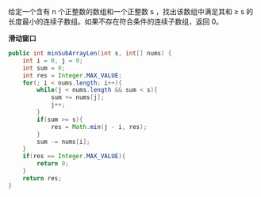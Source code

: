 给定一个含有 n 个正整数的数组和一个正整数 s ，找出该数组中满足其和 ≥ s 的长度最小的连续子数组。如果不存在符合条件的连续子数组，返回 0。


**滑动窗口**

```Java
public int minSubArrayLen(int s, int[] nums) {
    int i = 0, j = 0;
    int sum = 0;
    int res = Integer.MAX_VALUE;
    for(; i < nums.length; i++){
        while(j < nums.length && sum < s){
            sum += nums[j];
            j++;
        }
        if(sum >= s){
            res = Math.min(j - i, res);
        }
        sum -= nums[i];
    }
    if(res == Integer.MAX_VALUE){
        return 0;
    }
    return res;
}
```